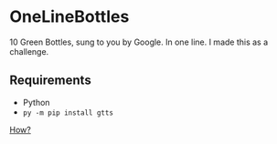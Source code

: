 # OneLineBottles
10 Green Bottles, sung to you by Google. In one line. I made this as a challenge.
## Requirements
- Python
- `py -m pip install gtts`

[How?](https://stackoverflow.com/questions/6167127/how-to-put-multiple-statements-in-one-line)
